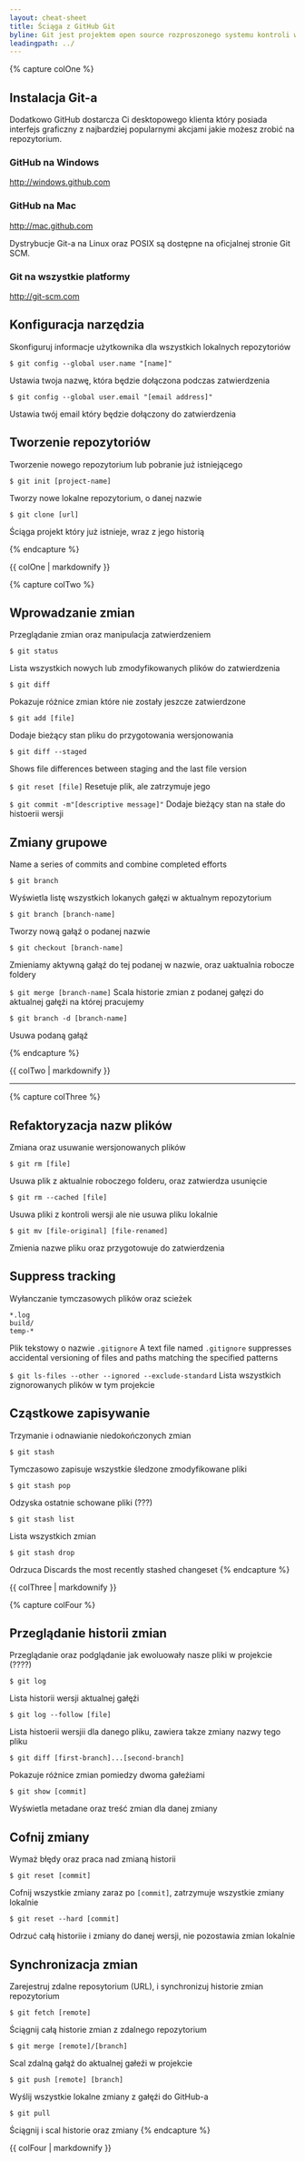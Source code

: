 ```yaml
---
layout: cheat-sheet
title: Ściąga z GitHub Git
byline: Git jest projektem open source rozproszonego systemu kontroli wersji. Ta ściąga to jest podsumowanie najważniejszych i najczęściej używanych komend w Git.
leadingpath: ../
---
```


{% capture colOne %}
## Instalacja Git-a
Dodatkowo GitHub dostarcza Ci desktopowego klienta który posiada interfejs graficzny z najbardziej popularnymi akcjami jakie możesz zrobić na repozytorium.

### GitHub na Windows
http://windows.github.com

### GitHub na Mac
http://mac.github.com

Dystrybucje Git-a na Linux oraz POSIX są dostępne na oficjalnej stronie Git SCM.

### Git na wszystkie platformy
http://git-scm.com

## Konfiguracja narzędzia
Skonfiguruj informacje użytkownika dla wszystkich lokalnych repozytoriów

```$ git config --global user.name "[name]"```

Ustawia twoja nazwę, która będzie dołączona podczas zatwierdzenia


```$ git config --global user.email "[email address]"```

Ustawia twój email który będzie dołączony do zatwierdzenia


## Tworzenie repozytoriów
Tworzenie nowego repozytorium lub pobranie już istniejącego


```$ git init [project-name]```

Tworzy nowe lokalne repozytorium, o danej nazwie


```$ git clone [url]```

Ściąga projekt który już istnieje, wraz z jego historią

{% endcapture %}
<div class="col-md-6">
{{ colOne | markdownify }}
</div>


{% capture colTwo %}

## Wprowadzanie zmian
Przeglądanie zmian oraz manipulacja zatwierdzeniem


```$ git status```

Lista wszystkich nowych lub zmodyfikowanych plików do zatwierdzenia


```$ git diff```

Pokazuje różnice zmian które nie zostały jeszcze zatwierdzone


```$ git add [file]```

Dodaje bieżący stan pliku do przygotowania wersjonowania


```$ git diff --staged```

Shows file differences between staging and the last file version


```$ git reset [file]```
Resetuje plik, ale zatrzymuje jego


```$ git commit -m"[descriptive message]"```
Dodaje bieżący stan na stałe do histoerii wersji

## Zmiany grupowe
Name a series of commits and combine completed efforts


```$ git branch```

Wyświetla listę wszystkich lokanych gałęzi w aktualnym repozytorium


```$ git branch [branch-name]```

Tworzy nową gałąź o podanej nazwie


```$ git checkout [branch-name]```

Zmieniamy aktywną gałąź do tej podanej w nazwie, oraz uaktualnia robocze foldery


```$ git merge [branch-name]```
Scala historie zmian z podanej gałęzi do aktualnej gałęźi na której pracujemy


```$ git branch -d [branch-name]```

Usuwa podaną gałąź

{% endcapture %}
<div class="col-md-6">
{{ colTwo | markdownify }}
</div>
<div class="clearfix"></div>

---

{% capture colThree %}
## Refaktoryzacja nazw plików

Zmiana oraz usuwanie wersjonowanych plików


```$ git rm [file]```

Usuwa plik z aktualnie roboczego folderu, oraz zatwierdza usunięcie


```$ git rm --cached [file]```

Usuwa pliki z kontroli wersji ale nie usuwa pliku lokalnie


```$ git mv [file-original] [file-renamed]```

Zmienia nazwe pliku oraz przygotowuje do zatwierdzenia

## Suppress tracking
Wyłanczanie tymczasowych plików oraz scieżek

```
*.log
build/
temp-*
```
Plik tekstowy o nazwie `.gitignore` 
A text file named `.gitignore` suppresses accidental versioning of files and paths matching the specified patterns


```$ git ls-files --other --ignored --exclude-standard```
Lista wszystkich zignorowanych plików w tym projekcie

## Cząstkowe zapisywanie
Trzymanie i odnawianie niedokończonych zmian


```$ git stash```

Tymczasowo zapisuje wszystkie śledzone zmodyfikowane pliki


```$ git stash pop```

Odzyska ostatnie schowane pliki (???)


```$ git stash list```

Lista wszystkich zmian


```$ git stash drop```

Odrzuca 
Discards the most recently stashed changeset
{% endcapture %}
<div class="col-md-6">
{{ colThree | markdownify }}
</div>

{% capture colFour %}
## Przeglądanie historii zmian
Przeglądanie oraz podglądanie jak ewoluowały nasze pliki w projekcie (????)


```$ git log```

Lista historii wersji aktualnej gałęźi


```$ git log --follow [file]```

Lista histoerii wersjii dla danego pliku, zawiera takze zmiany nazwy tego pliku


```$ git diff [first-branch]...[second-branch]```

Pokazuje różnice zmian pomiedzy dwoma gałeźiami


```$ git show [commit]```

Wyświetla metadane oraz treść zmian dla danej zmiany

## Cofnij zmiany

Wymaż błędy oraz praca nad zmianą historii


```$ git reset [commit]```

Cofnij wszystkie zmiany zaraz po `[commit]`, zatrzymuje wszystkie zmiany lokalnie


```$ git reset --hard [commit]```

Odrzuć całą historiie i zmiany do danej wersji, nie pozostawia zmian lokalnie

## Synchronizacja zmian
Zarejestruj zdalne reposytorium (URL), i synchronizuj historie zmian repozytorium


```$ git fetch [remote]```

Ściągnij całą historie zmian z zdalnego repozytorium


```$ git merge [remote]/[branch]```

Scal zdalną gałąź do aktualnej gałeźi w projekcie


```$ git push [remote] [branch]```

Wyślij wszystkie lokalne zmiany z gałęźi do GitHub-a


```$ git pull```

Ściągnij i scal historie oraz zmiany
{% endcapture %}
<div class="col-md-6">
{{ colFour | markdownify }}
</div>